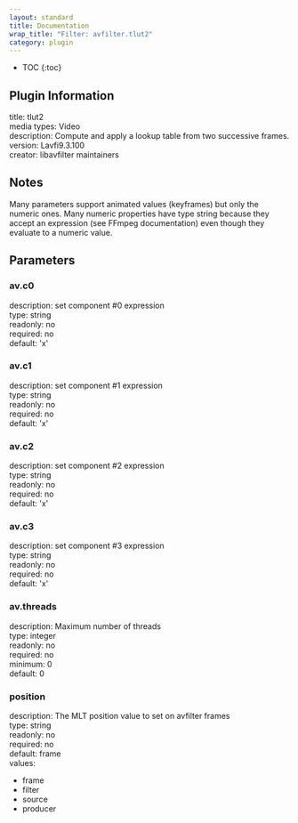 ```yaml
---
layout: standard
title: Documentation
wrap_title: "Filter: avfilter.tlut2"
category: plugin
---
```

* TOC
{:toc}

## Plugin Information

title: tlut2  
media types:
Video  
description: Compute and apply a lookup table from two successive frames.  
version: Lavfi9.3.100  
creator: libavfilter maintainers  

## Notes

Many parameters support animated values (keyframes) but only the numeric ones. Many numeric properties have type string because they accept an expression (see FFmpeg documentation) even though they evaluate to a numeric value.

## Parameters

### av.c0

  
description:
set component #0 expression  
type: string  
readonly: no  
required: no  
default: 'x'  

### av.c1

  
description:
set component #1 expression  
type: string  
readonly: no  
required: no  
default: 'x'  

### av.c2

  
description:
set component #2 expression  
type: string  
readonly: no  
required: no  
default: 'x'  

### av.c3

  
description:
set component #3 expression  
type: string  
readonly: no  
required: no  
default: 'x'  

### av.threads

  
description:
Maximum number of threads  
type: integer  
readonly: no  
required: no  
minimum: 0  
default: 0  

### position

  
description:
The MLT position value to set on avfilter frames  
type: string  
readonly: no  
required: no  
default: frame  
values:  

* frame
* filter
* source
* producer

